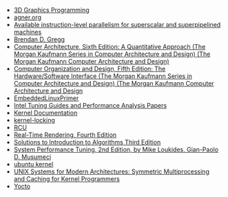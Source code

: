 - [3D Graphics Programming](https://paroj.github.io/gltut/)
- [agner.org](https://www.agner.org/?e=0#0)
- [Available instruction-level parallelism for superscalar and superpipelined machines](https://dl.acm.org/citation.cfm?id=68207)
- [Brendan D. Gregg](http://www.brendangregg.com/)
- [Computer Architecture, Sixth Edition: A Quantitative Approach (The Morgan Kaufmann Series in Computer Architecture and Design) (The Morgan Kaufmann Computer Architecture and Design)](https://www.amazon.com/-/zh/Computer-Architecture-Sixth-Quantitative-Approach/dp/0128119055/ref=dp_ob_title_bk)
- [Computer Organization and Design, Fifth Edition: The Hardware/Software Interface (The Morgan Kaufmann Series in Computer Architecture and Design) (The Morgan Kaufmann Computer Architecture and Design](https://www.amazon.com/Computer-Organization-Design-Fifth-Edition/dp/0124077269)
- [EmbeddedLinuxPrimer](http://www.embeddedlinux.org.cn/EmbeddedLinuxPrimer/)
- [Intel Tuning Guides and Performance Analysis Papers](https://software.intel.com/content/www/us/en/develop/articles/processor-specific-performance-analysis-papers.html)
- [Kernel Documentation](https://www.kernel.org/doc/html/latest/)
- [kernel-locking](https://mirrors.edge.kernel.org/pub/linux/kernel/people/rusty/kernel-locking/)
- [RCU](http://www.rdrop.com/users/paulmck/RCU/)
- [Real-Time Rendering, Fourth Edition]()
- [Solutions to Introduction to Algorithms Third Edition](https://walkccc.github.io/CLRS/)
- [System Performance Tuning, 2nd Edition, by Mike Loukides, Gian-Paolo D. Musumeci](https://www.oreilly.com/library/view/system-performance-tuning/059600284X/)
- [ubuntu kernel](https://wiki.ubuntu.com/Kernel)
- [UNIX Systems for Modern Architectures: Symmetric Multiprocessing and Caching for Kernel Programmers]()
- [Yocto](https://wiki.yoctoproject.org/wiki/Main_Page)
